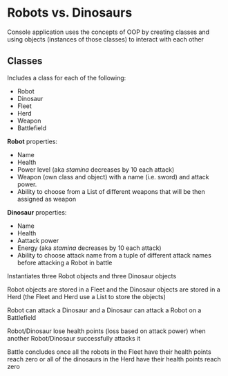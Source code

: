 # Robots vs. Dinosaurs

Console application uses the concepts of OOP by creating classes and using objects (instances of those classes) to interact with each other

## Classes

Includes a class for each of the following:

- Robot
- Dinosaur
- Fleet
- Herd
- Weapon
- Battlefield

**Robot** properties:

- Name
- Health
- Power level (aka *stamina* decreases by 10 each attack)
- Weapon (own class and object) with a name (i.e. sword) and attack power.
- Ability to choose from a List of different weapons that will be then assigned as weapon

**Dinosaur** properties:

- Name
- Health
- Aattack power
- Energy (aka *stamina* decreases by 10 each attack)
- Ability to choose attack name from a tuple of different attack names before attacking a Robot in battle

Instantiates three Robot objects and three Dinosaur objects

Robot objects are stored in a Fleet and the Dinosaur objects are stored in a Herd (the Fleet and Herd use a List to store the objects)

Robot can attack a Dinosaur and a Dinosaur can attack a Robot on a Battlefield

Robot/Dinosaur lose health points (loss based on attack power) when another Robot/Dinosaur successfully attacks it

Battle concludes once all the robots in the Fleet have their health points reach zero or all of the dinosaurs in the Herd have their health points reach zero
